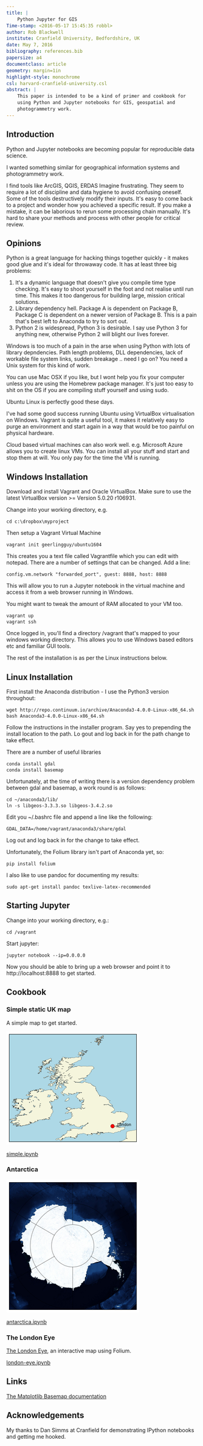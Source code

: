 ```yaml
---
title: |
	Python Jupyter for GIS
Time-stamp: <2016-05-17 15:45:35 robbl>
author: Rob Blackwell
institute: Cranfield University, Bedfordshire, UK
date: May 7, 2016
bibliography: references.bib
papersize: a4
documentclass: article
geometry: margin=1in
highlight-style: monochrome
csl: harvard-cranfield-university.csl
abstract: |
	This paper is intended to be a kind of primer and cookbook for
    using Python and Jupyter notebooks for GIS, geospatial and
    photogrammetry work.
---
```


## Introduction

Python and Jupyter notebooks are becoming popular for reproducible
data science.

I wanted something similar for geographical information systems and
photogrammetry work.

I find tools like ArcGIS, QGIS, ERDAS Imagine frustrating. They seem
to require a lot of discipline and data hygiene to avoid confusing
oneself. Some of the tools destructively modify their inputs. It's
easy to come back to a project and wonder how you achieved a specific
result. If you make a mistake, it can be laborious to rerun some
processing chain manually. It's hard to share your methods and process
with other people for critical review.

## Opinions

Python is a great language for hacking things together quickly - it
makes good glue and it's ideal for throwaway code. It has at least
three big problems:

1. It's a dynamic language that doesn't give you compile time type
   checking. It's easy to shoot yourself in the foot and not realise
   until run time. This makes it too dangerous for building large,
   mission critical solutions.
2. Library dependency hell. Package A is dependent on Package B,
   Package C is dependent on a newer version of Package B. This is a
   pain that's best left to Anaconda to try to sort out.
3. Python 2 is widespread, Python 3 is desirable. I say use Python 3
   for anything new, otherwise Python 2 will blight our lives forever.

Windows is too much of a pain in the arse when using Python with lots
of library depndencies. Path length problems, DLL dependencies, lack of
workable file system links, sudden breakage .. need I go on? You need
a Unix system for this kind of work.

You can use Mac OSX if you like, but I wont help you fix your computer
unless you are using the Homebrew package manager. It's just too
easy to shit on the OS if you are compiling stuff yourself and
using sudo.

Ubuntu Linux is perfectly good these days.

I've had some good success running Ubuntu using VirtualBox
virtualisation on Windows. Vagrant is quite a useful tool, it makes it
relatively easy to purge an environment and start again in a way
that would be too painful on physical hardware.

Cloud based virtual machines can also work well. e.g. Microsoft Azure
allows you to create linux VMs. You can install all your stuff and
start and stop them at will. You only pay for the time the VM is
running.

## Windows Installation

Download and install Vagrant and Oracle VirtualBox. Make sure to use the
latest VirtualBox version >= Version 5.0.20 r106931.

Change into your working directory, e.g.

    cd c:\dropbox\myproject

Then setup a Vagrant Virtual Machine

    vagrant init geerlingguy/ubuntu1604

This creates you a text file called Vagrantfile which you can edit
with notepad. There are a number of settings that can be changed. Add
a line:

    config.vm.network "forwarded_port", guest: 8888, host: 8888

This will allow you to run a Jupyter notebook in the virtual machine
and access it from a web browser running in Windows.

You might want to tweak the amount of RAM allocated to your VM too.

    vagrant up
    vagrant ssh

Once logged in, you'll find a directory /vagrant that's mapped to your
windows working directory. This allows you to use Windows based
editors etc and familiar GUI tools.

The rest of the installation is as per the Linux instructions below.

## Linux Installation

First install the Anaconda distribution - I use the Python3 version throughout:

    wget http://repo.continuum.io/archive/Anaconda3-4.0.0-Linux-x86_64.sh
    bash Anaconda3-4.0.0-Linux-x86_64.sh

Follow the instructions in the installer program. Say yes to
prepending the install location to the path. Lo gout and log back in
for the path change to take effect.

There are a number of useful libraries

    conda install gdal
    conda install basemap

Unfortunately, at the time of writing there is a version dependency
problem between gdal and basemap, a work round is as follows:

    cd ~/anaconda3/lib/
    ln -s libgeos-3.3.3.so libgeos-3.4.2.so

Edit you ~/.bashrc file and append a line like the following:

    GDAL_DATA=/home/vagrant/anaconda3/share/gdal

Log out and log back in for the change to take effect.

Unfortunately, the Folium library isn't part of Anaconda yet, so:

    pip install folium

I also like to use pandoc for documenting my results:

    sudo apt-get install pandoc texlive-latex-recommended

## Starting Jupyter

Change into your working directory, e.g.:

    cd /vagrant

Start jupyter:

    jupyter notebook --ip=0.0.0.0

Now you should be able to bring up a web browser and point it to
http://localhost:8888 to get started.

## Cookbook

### Simple static UK map

A simple map to get started.

![A simple static map](figures/1.png)

[simple.ipynb](simple.ipynb)

### Antarctica

![A simple static map of Antarctica](figures/2.png)

[antarctica.ipynb](antarctica.ipynb)

### The London Eye

[The London Eye](london-eye.html), an interactive map using Folium.

[london-eye.ipynb](london-eye.ipynb)

## Links

[The Matplotlib Basemap documentation](http://matplotlib.org/basemap/)

## Acknowledgements

My thanks to Dan Simms at Cranfield for demonstrating IPython
notebooks and getting me hooked.
